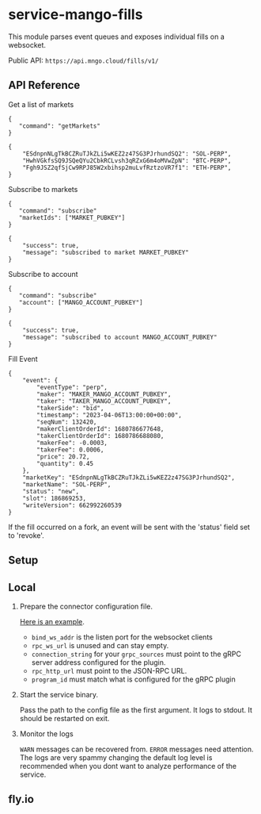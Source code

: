 # service-mango-fills

This module parses event queues and exposes individual fills on a websocket.

Public API: `https://api.mngo.cloud/fills/v1/`

## API Reference

Get a list of markets

```
{
   "command": "getMarkets"
}
```

```
{
	"ESdnpnNLgTkBCZRuTJkZLi5wKEZ2z47SG3PJrhundSQ2": "SOL-PERP",
	"HwhVGkfsSQ9JSQeQYu2CbkRCLvsh3qRZxG6m4oMVwZpN": "BTC-PERP",
	"Fgh9JSZ2qfSjCw9RPJ85W2xbihsp2muLvfRztzoVR7f1": "ETH-PERP",
}
```

Subscribe to markets

```
{
   "command": "subscribe"
   "marketIds": ["MARKET_PUBKEY"]
}
```

```
{
	"success": true,
	"message": "subscribed to market MARKET_PUBKEY"
}
```

Subscribe to account

```
{
   "command": "subscribe"
   "account": ["MANGO_ACCOUNT_PUBKEY"]
}
```

```
{
	"success": true,
	"message": "subscribed to account MANGO_ACCOUNT_PUBKEY"
}
```

Fill Event

```
{
	"event": {
		"eventType": "perp",
		"maker": "MAKER_MANGO_ACCOUNT_PUBKEY",
		"taker": "TAKER_MANGO_ACCOUNT_PUBKEY",
		"takerSide": "bid",
		"timestamp": "2023-04-06T13:00:00+00:00",
		"seqNum": 132420,
		"makerClientOrderId": 1680786677648,
		"takerClientOrderId": 1680786688080,
		"makerFee": -0.0003,
		"takerFee": 0.0006,
		"price": 20.72,
		"quantity": 0.45
	},
	"marketKey": "ESdnpnNLgTkBCZRuTJkZLi5wKEZ2z47SG3PJrhundSQ2",
	"marketName": "SOL-PERP",
	"status": "new",
	"slot": 186869253,
	"writeVersion": 662992260539
}
```

If the fill occurred on a fork, an event will be sent with the 'status' field set to 'revoke'.

## Setup

## Local

1. Prepare the connector configuration file.

   [Here is an example](service-mango-fills/conf/example-config.toml).

   - `bind_ws_addr` is the listen port for the websocket clients
   - `rpc_ws_url` is unused and can stay empty.
   - `connection_string` for your `grpc_sources` must point to the gRPC server
     address configured for the plugin.
   - `rpc_http_url` must point to the JSON-RPC URL.
   - `program_id` must match what is configured for the gRPC plugin

2. Start the service binary.

   Pass the path to the config file as the first argument. It logs to stdout. It
   should be restarted on exit.

3. Monitor the logs

   `WARN` messages can be recovered from. `ERROR` messages need attention. The
   logs are very spammy changing the default log level is recommended when you
   dont want to analyze performance of the service.

## fly.io
